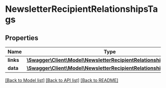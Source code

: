 # NewsletterRecipientRelationshipsTags

## Properties
Name | Type | Description | Notes
------------ | ------------- | ------------- | -------------
**links** | [**\Swagger\Client\Model\NewsletterRecipientRelationshipsTagsLinks**](NewsletterRecipientRelationshipsTagsLinks.md) |  | [optional] 
**data** | [**\Swagger\Client\Model\NewsletterRecipientRelationshipsTagsData[]**](NewsletterRecipientRelationshipsTagsData.md) |  | [optional] 

[[Back to Model list]](../../README.md#documentation-for-models) [[Back to API list]](../../README.md#documentation-for-api-endpoints) [[Back to README]](../../README.md)

